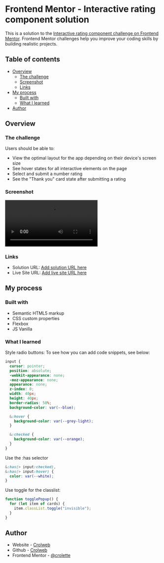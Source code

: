# Frontend Mentor - Interactive rating component solution

This is a solution to the [Interactive rating component challenge on Frontend Mentor](https://www.frontendmentor.io/challenges/interactive-rating-component-koxpeBUmI). Frontend Mentor challenges help you improve your coding skills by building realistic projects.

## Table of contents

- [Overview](#overview)
  - [The challenge](#the-challenge)
  - [Screenshot](#screenshot)
  - [Links](#links)
- [My process](#my-process)
  - [Built with](#built-with)
  - [What I learned](#what-i-learned)
- [Author](#author)

## Overview

### The challenge

Users should be able to:

- View the optimal layout for the app depending on their device's screen size
- See hover states for all interactive elements on the page
- Select and submit a number rating
- See the "Thank you" card state after submitting a rating

### Screenshot

![](./screenshot.mp4)

### Links

- Solution URL: [Add solution URL here](https://your-solution-url.com)
- Live Site URL: [Add live site URL here](https://your-live-site-url.com)

## My process

### Built with

- Semantic HTML5 markup
- CSS custom properties
- Flexbox
- JS Vanilla

### What I learned

Style radio buttons:
To see how you can add code snippets, see below:

```css
input {
  cursor: pointer;
  position: absolute;
  -webkit-appearance: none;
  -moz-appearance: none;
  appearance: none;
  z-index: 0;
  width: 40px;
  height: 40px;
  border-radius: 50%;
  background-color: var(--blue);

  &:hover {
    background-color: var(--grey-light);
  }

  &:checked {
    background-color: var(--orange);
  }
}
```

Use the :has selector

```css
&:has(> input:checked),
&:has(> input:hover) {
  color: var(--white);
}
```

Use toggle for the classlist:

```js
function togglePopup() {
  for (let item of cards) {
    item.classList.toggle("invisible");
  }
}
```

## Author

- Website - [Crolweb](https://www.your-site.com)
- Github - [Crolweb](https://github.com/crolette)
- Frontend Mentor - [@crolette](https://www.frontendmentor.io/profile/crolette)
